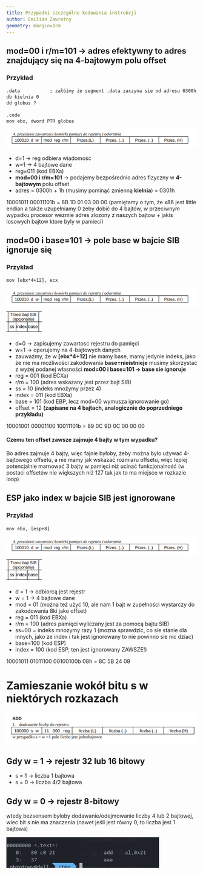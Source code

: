 ```yaml
---
title: Przypadki szczególne kodowania instrukcji
author: Emilian Zawrotny
geometry: margin=1cm
---
```

## mod=00 i r/m=101 -> adres efektywny to adres znajdujący się na **4-bajtowym** polu offset
### Przykład
```
.data           ; załóżmy że segment .data zaczyna sie od adresu 0300h
db kielnia 0
dd globus ?

.code
mov ebx, dword PTR globus
```
![Schemat kodowania instrukcji mov reg, mem](image-1.png)

- d=1 -> reg odbiera wiadomość
- w=1 -> 4 bajtowe dane
- reg=011 (kod EBXa)
- **mod=00 i r/m=101** -> podajemy bezpośrednio adres fizyczny w **4-bajtowym** polu offset
- adres = 0300h + 1h (musimy pominąć zmienną **kielnia**) = 0301h

10001011 00011101b = 8B 1D 01 03 00 00 (pamiętamy o tym, że x86 jest little endian a także uzupełniamy 0 żeby dobić do 4 bajtów, w przeciwnym wypadku procesor wezmie adres zlozony z naszych bajtow + jakis losowych bajtow ktore byly w pamieci)

## mod=00 i base=101 -> pole base w bajcie SIB ignoruje się
### Przykład
```
mov [ebx*4+12], ecx
```
![Schemat kodowania instrukcji mov reg, mem](image-1.png)
![Schemat bajtu SIB](image-2.png)

- d=0 -> zapisujemy zawartosc rejestru do pamięci
- w=1 -> operujemy na 4-bajtowych danych
- zauważmy, że w **[ebx*4+12]** nie mamy base, mamy jedynie indeks, jako że nie ma możliwości zakodowania **base=nieistnieje** musimy skorzystać z wyżej podanej własności **mod=00 i base=101 -> base sie ignoruje**
- reg = 001 (kod ECXa)
- r/m = 100 (adres wskazany jest przez bajt SIB)
- ss = 10 (indeks mnożymy przez 4)
- index = 011 (kod EBXa)
- base = 101 (kod EBP, lecz mod=00 wymusza ignorowanie go)
- offset = 12 **(zapisane na 4 bajtach, analogicznie do poprzedniego przykładu)**

10001001 00001100 10011101b = 89 0C 9D 0C 00 00 00

#### Czemu ten offset zawsze zajmuje 4 bajty w tym wypadku?
Bo adres zajmuje 4 bajty, więc fajnie byłoby, żeby można było używać 4-bajtowego offsetu, a nie mamy jak wskazać rozmiaru offsetu, więc lepiej potencjalnie marnować 3 bajty w pamięci niż ucinać funkcjonalność (w postaci offsetów nie większych niż 127 tak jak to ma miejsce w rozkazie loop)

## ESP jako index w bajcie SIB jest ignorowane
### Przykład
```
mov ebx, [esp+8]
```
![Schemat kodowania instrukcji mov reg, mem](image-1.png)
![Schemat bajtu SIB](image-2.png)
- d = 1 -> odbiorcą jest rejestr
- w = 1 -> 4 bajtowe dane
- mod = 01 (można też użyć 10, ale nam 1 bajt w zupełności wystarczy do zakodowania 8ki jako offset)
- reg = 011 (kod EBXa)
- r/m = 100 (adres pamięci wyliczany jest za pomocą bajtu SIB)
- ss=00 = indeks mnozymy razy 1 (mozna sprawdzic, co sie stanie dla innych, jako ze index i tak jest ignorowany to nie powinno sie nic dziac)
- base=100 (kod ESP)
- index = 100 (kod ESP, ten jest ignorowany ZAWSZE!)

10001011 01011100 00100100b 08h = 8C 5B 24 08

# Zamieszanie wokół bitu s w niektórych rozkazach
![Przykład takiego rozkazu](image-3.png)

## Gdy w = 1 -> rejestr 32 lub 16 bitowy
- s = 1 -> liczba 1 bajtowa
- s = 0 -> liczba 4/2 bajtowa

## Gdy w = 0 -> rejestr 8-bitowy
wtedy bezsensem byloby dodawanie/odejmowanie liczby 4 lub 2 bajtowej, wiec bit s nie ma znaczenia (nawet jeśli jest równy 0, to liczba jest 1 bajtowa)

![Przykład](image-4.png)